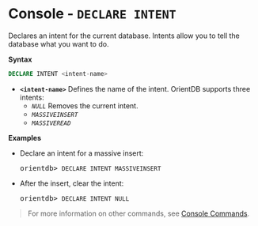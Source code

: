 
<!-- proofread 2015-01-07 SAM -->

# Console - `DECLARE INTENT`

Declares an intent for the current database. Intents allow you to tell the database what you want to do.

**Syntax**

```sql
DECLARE INTENT <intent-name>
```

- **`<intent-name>`** Defines the name of the intent. OrientDB supports three intents:
  - *`NULL`* Removes the current intent.
  - *`MASSIVEINSERT`*
  - *`MASSIVEREAD`*

**Examples**

- Declare an intent for a massive insert:

  <pre>
  orientdb> <code class="lang-sql userinput">DECLARE INTENT MASSIVEINSERT</code>
  </pre>

- After the insert, clear the intent:

  <pre>
  orientdb> <code class="lang-sql userinput">DECLARE INTENT NULL</code>
  </pre>

>For more information on other commands, see [Console Commands](Console-Commands.md).
